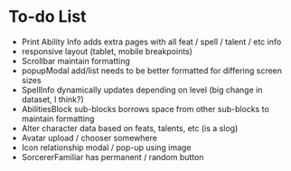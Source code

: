 # To-do List

- Print Ability Info adds extra pages with all feat / spell / talent / etc info
- responsive layout (tablet, mobile breakpoints)
- Scrollbar maintain formatting
- popupModal add/list needs to be better formatted for differing screen sizes
- SpellInfo dynamically updates depending on level (big change in dataset, I think?)
- AbilitiesBlock sub-blocks borrows space from other sub-blocks to maintain formatting
- Alter character data based on feats, talents, etc (is a slog)
- Avatar upload / chooser somewhere
- Icon relationship modal / pop-up using image
- SorcererFamiliar has permanent / random button
